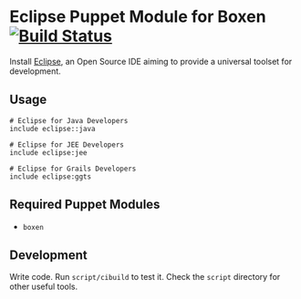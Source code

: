 # Eclipse Puppet Module for Boxen [![Build Status](https://travis-ci.org/boxen/puppet-eclipse.png)](https://travis-ci.org/boxen/puppet-eclipse)

Install [Eclipse](http://www.eclipse.org/), an Open Source IDE aiming to provide a universal toolset for development.

## Usage

```puppet
# Eclipse for Java Developers
include eclipse::java

# Eclipse for JEE Developers
include eclipse:jee

# Eclipse for Grails Developers
include eclipse:ggts
```

## Required Puppet Modules

* `boxen`

## Development

Write code. Run `script/cibuild` to test it. Check the `script`
directory for other useful tools.
